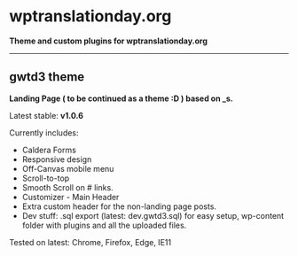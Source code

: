 # wptranslationday.org
**Theme and custom plugins for wptranslationday.org**

---

## gwtd3 theme

**Landing Page ( to be continued as a theme :D ) based on _s.**

Latest stable: **v1.0.6**

Currently includes:

* Caldera Forms
* Responsive design
* Off-Canvas mobile menu
* Scroll-to-top
* Smooth Scroll on # links.
* Customizer - Main Header
* Extra custom header for the non-landing page posts.
* Dev stuff: .sql export (latest: dev.gwtd3.sql) for easy setup, wp-content folder with plugins and all the uploaded files.

Tested on latest: Chrome, Firefox, Edge, IE11
